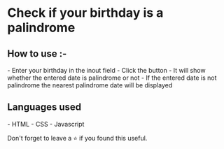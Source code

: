 <h1>
    Check if your birthday is a palindrome
</h1>
<h2>
    How to use :-
</h2>
- Enter your birthday in the inout field
- Click the button
- It will show whether the entered date is palindrome or not
- If the entered date is not palindrome the nearest palindrome date will be displayed
<h2>
    Languages used
</h2>
- HTML
- CSS
- Javascript

<br />

Don't forget to leave a ⭐ if you found this useful.
